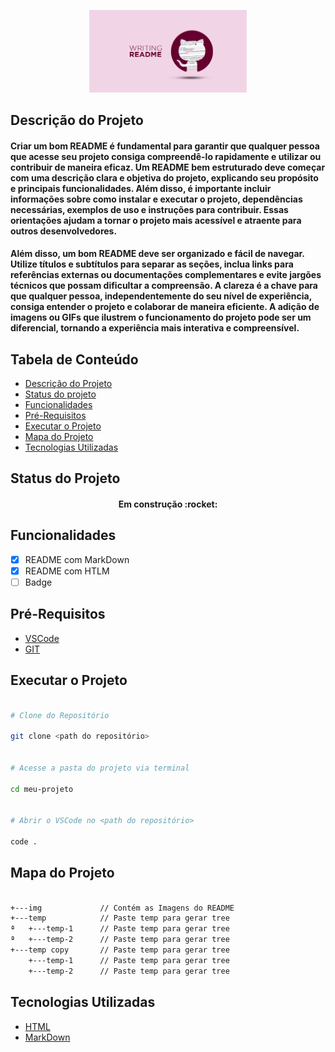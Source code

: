 <!-- CTRL + K + C -->

<!-- Imagem usando MarkDown
![logo-github](./img/logo-git.png)
-->

<!-- Imagm usando HTML-->
<p width="100%" align="center">
    <img src="./img/logo-git.png" width="50%">
</p>

<!-- # Titulo MarkDown 
### Titulo MarkDown medio
###### Titulo MarkDown pequeno

<h1>Titulo HTML</h1>
<h3>Titulo HTML medio</h3>
<h6>Titulo HTML pequeno</h6>

<p id="descricaoProjeto"></p> -->

## Descrição do Projeto

<p align="left">

#### Criar um bom README é fundamental para garantir que qualquer pessoa que acesse seu projeto consiga compreendê-lo rapidamente e utilizar ou contribuir de maneira eficaz. Um README bem estruturado deve começar com uma descrição clara e objetiva do projeto, explicando seu propósito e principais funcionalidades. Além disso, é importante incluir informações sobre como instalar e executar o projeto, dependências necessárias, exemplos de uso e instruções para contribuir. Essas orientações ajudam a tornar o projeto mais acessível e atraente para outros desenvolvedores.

</p>

<p align="left">

#### Além disso, um bom README deve ser organizado e fácil de navegar. Utilize títulos e subtítulos para separar as seções, inclua links para referências externas ou documentações complementares e evite jargões técnicos que possam dificultar a compreensão. A clareza é a chave para que qualquer pessoa, independentemente do seu nível de experiência, consiga entender o projeto e colaborar de maneira eficiente. A adição de imagens ou GIFs que ilustrem o funcionamento do projeto pode ser um diferencial, tornando a experiência mais interativa e compreensível.
</p>

## Tabela de Conteúdo 

<ul>
    <li><a href="#descricaoProjeto">Descrição do Projeto</a></li>
    <li><a href="#">Status do projeto</a></li>
    <li><a href= "#funcionalidades">Funcionalidades</a></li>
    <li><a href= "#preRequisitos">Pré-Requisitos</a></li>
    <li><a href= "#executarProjeto">Executar o Projeto</a></li>
    <li><a href= "#mapaProjeto">Mapa do Projeto</a></li>
    <li><a href= "#tecnologiasUtilizadas">Tecnologias Utilizadas</a></li>
</ul>
<!-- Menu Horizontal -->
<!-- <p align="center">
    <a href="#descricaoProjeto">Descrição do Projeto</a> |
    <a href="#">Status do projeto</a>
</p> -->

<p id="statusProjeto"></p>

## Status do Projeto

<h4 align="center">
    Em construção  :rocket:
</h4>

<p id="funcionalidades"></p>

## Funcionalidades

- [x] README com MarkDown
- [X] README com HTLM
- [ ] Badge 

<p id="preRequisitos"></p>

## Pré-Requisitos

- [VSCode](https://code.visualstudio.com/)
- [GIT](https://git-scm.com/downloads/win)

<p id="executarProjeto"></p>

## Executar o Projeto
```bash

# Clone do Repositório

git clone <path do repositório>


# Acesse a pasta do projeto via terminal

cd meu-projeto


# Abrir o VSCode no <path do repositório>

code .

```

<p id="mapaProjeto"></p>

## Mapa do Projeto

```bash

+---img             // Contém as Imagens do README
+---temp            // Paste temp para gerar tree
ª   +---temp-1      // Paste temp para gerar tree
ª   +---temp-2      // Paste temp para gerar tree
+---temp copy       // Paste temp para gerar tree
    +---temp-1      // Paste temp para gerar tree
    +---temp-2      // Paste temp para gerar tree
```

<p id="tecnologiasUtilizadas"></p>

## Tecnologias Utilizadas

- [HTML](https://developer.mozilla.org/pt-BR/docs/Web/HTML)
- [MarkDown](https://www.markdownguide.org/)